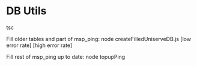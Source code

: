 DB Utils
==

tsc

Fill older tables and part of msp_ping:
node createFilledUniserveDB.js [low error rate] [high error rate]

Fill rest of msp_ping up to date:
node topupPing





